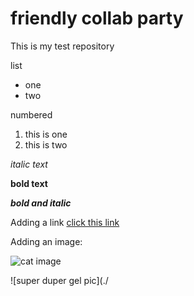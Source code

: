 # friendly collab party

This is my test repository

list
* one
* two

numbered
1. this is one
2. this is two

*italic text*

**bold text**

***bold and italic*** 


Adding a link
[click this link](https://guides.github.com/pdfs/markdown-cheatsheet-online.pdf)


Adding an image:

![cat image](https://thumbs.dreamstime.com/b/cute-cat-baby-pets-50602488.jpg)

![super duper gel pic](./

